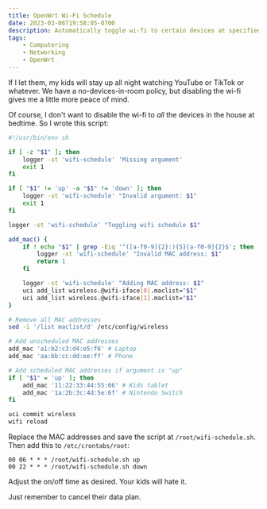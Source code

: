 ```yaml
---
title: OpenWrt Wi-Fi Schedule
date: 2023-03-06T19:58:05-0700
description: Automatically toggle wi-fi to certain devices at specified times.
tags:
    - Computering
    - Networking
    - OpenWrt
---
```


If I let them, my kids will stay up all night watching YouTube or TikTok or whatever. We have a no-devices-in-room policy, but disabling the wi-fi gives me a little more peace of mind.

Of course, I don't want to disable the wi-fi to *all* the devices in the house at bedtime. So I wrote this script:

```sh
#!/usr/bin/env sh

if [ -z "$1" ]; then
    logger -st 'wifi-schedule' 'Missing argument'
    exit 1
fi

if [ "$1" != 'up' -a "$1" != 'down' ]; then
    logger -st 'wifi-schedule' "Invalid argument: $1"
    exit 1
fi

logger -st 'wifi-schedule' "Toggling wifi schedule $1"

add_mac() {
    if ! echo "$1" | grep -Eiq '^([a-f0-9]{2}:){5}[a-f0-9]{2}$'; then
        logger -st 'wifi-schedule' "Invalid MAC address: $1"
        return 1
    fi

    logger -st 'wifi-schedule' "Adding MAC address: $1"
    uci add_list wireless.@wifi-iface[0].maclist="$1"
    uci add_list wireless.@wifi-iface[1].maclist="$1"
}

# Remove all MAC addresses
sed -i '/list maclist/d' /etc/config/wireless

# Add unscheduled MAC addresses
add_mac 'a1:b2:c3:d4:e5:f6' # Laptop
add_mac 'aa:bb:cc:dd:ee:ff' # Phone

# Add scheduled MAC addresses if argument is "up"
if [ "$1" = 'up' ]; then
    add_mac '11:22:33:44:55:66' # Kids tablet
    add_mac '1a:2b:3c:4d:5e:6f' # Nintendo Switch
fi

uci commit wireless
wifi reload
```

Replace the MAC addresses and save the script at `/root/wifi-schedule.sh`. Then add this to `/etc/crontabs/root`:

```cron
00 06 * * * /root/wifi-schedule.sh up
00 22 * * * /root/wifi-schedule.sh down
```

Adjust the on/off time as desired. Your kids will hate it.

Just remember to cancel their data plan.

